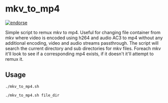 # mkv_to_mp4

[![endorse](http://api.coderwall.com/mrloop/endorsecount.png)](http://coderwall.com/mrloop)

Simple script to remux mkv to mp4. Useful for changing file container from mkv where video is encoded using h264 and audio AC3 to mp4 without any additional encoding, video and audio streams passthrough.
The script will search the current directory and sub directories for mkv files. Foreach mkv it'll look to see if a corresponding mp4 exists, if it doesn't it'll attempt to remux it.

## Usage

```shell
./mkv_to_mp4.sh
```

```shell
./mkv_to_mp4.sh file_dir
```
